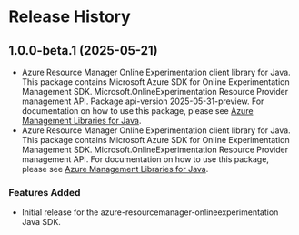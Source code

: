 # Release History

## 1.0.0-beta.1 (2025-05-21)

- Azure Resource Manager Online Experimentation client library for Java. This package contains Microsoft Azure SDK for Online Experimentation Management SDK. Microsoft.OnlineExperimentation Resource Provider management API. Package api-version 2025-05-31-preview. For documentation on how to use this package, please see [Azure Management Libraries for Java](https://aka.ms/azsdk/java/mgmt).
- Azure Resource Manager Online Experimentation client library for Java. This package contains Microsoft Azure SDK for Online Experimentation Management SDK. Microsoft.OnlineExperimentation Resource Provider management API. For documentation on how to use this package, please see [Azure Management Libraries for Java](https://aka.ms/azsdk/java/mgmt).
### Features Added

- Initial release for the azure-resourcemanager-onlineexperimentation Java SDK.

